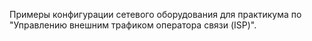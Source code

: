 Примеры конфигурации сетевого оборудования для практикума по "Управлению внешним трафиком оператора связи (ISP)".

